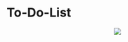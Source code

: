 # To-Do-List

<p align="center">
  <img src="https://github.com/ksw64285/Carrot-Game/assets/107480512/c2d8386c-3407-4949-8302-edbca517d9eb)https://github.com/ksw64285/Carrot-Game/assets/107480512/c2d8386c-3407-4949-8302-edbca517d9eb">
</p>
